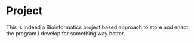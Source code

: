 # Project
This is indeed a Bioinformatics project based approach to store and enact the program I develop for something way better.
